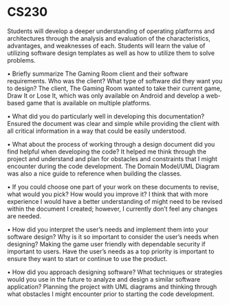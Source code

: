 # CS230

Students will develop a deeper understanding of operating platforms and architectures through the analysis and evaluation of the characteristics, advantages, and weaknesses of each. Students will learn the value of utilizing software design templates as well as how to utilize them to solve problems.

•	Briefly summarize The Gaming Room client and their software requirements. Who was the client? What type of software did they want you to design?
The client, The Gaming Room wanted to take their current game, Draw It or Lose It, which was only available on Android and develop a web-based game that is available on multiple platforms. 

•	What did you do particularly well in developing this documentation?
Ensured the document was clear and simple while providing the client with all critical information in a way that could be easily understood. 

•	What about the process of working through a design document did you find helpful when developing the code?
It helped me think through the project and understand and plan for obstacles and constraints that I might encounter during the code development. The Domain Model/UML Diagram was also a nice guide to reference when building the classes. 

•	If you could choose one part of your work on these documents to revise, what would you pick? How would you improve it?
I think that with more experience I would have a better understanding of might need to be revised within the document I created; however, I currently don’t feel any changes are needed. 

•	How did you interpret the user’s needs and implement them into your software design? Why is it so important to consider the user’s needs when designing?
Making the game user friendly with dependable security if important to users. Have the user’s needs as a top priority is important to ensure they want to start or continue to use the product. 

•	How did you approach designing software? What techniques or strategies would you use in the future to analyze and design a similar software application?
Planning the project with UML diagrams and thinking through what obstacles I might encounter prior to starting the code development. 

